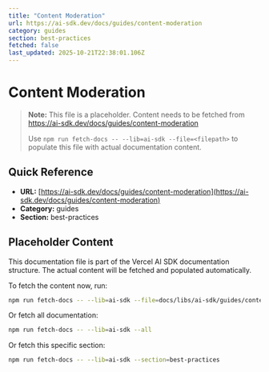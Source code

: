 ```yaml
---
title: "Content Moderation"
url: https://ai-sdk.dev/docs/guides/content-moderation
category: guides
section: best-practices
fetched: false
last_updated: 2025-10-21T22:38:01.106Z
---
```


# Content Moderation

> **Note:** This file is a placeholder. Content needs to be fetched from https://ai-sdk.dev/docs/guides/content-moderation
>
> Use `npm run fetch-docs -- --lib=ai-sdk --file=<filepath>` to populate this file with actual documentation content.

## Quick Reference

- **URL:** [https://ai-sdk.dev/docs/guides/content-moderation](https://ai-sdk.dev/docs/guides/content-moderation)
- **Category:** guides
- **Section:** best-practices

## Placeholder Content

This documentation file is part of the Vercel AI SDK documentation structure.
The actual content will be fetched and populated automatically.

To fetch the content now, run:

```bash
npm run fetch-docs -- --lib=ai-sdk --file=docs/libs/ai-sdk/guides/content-moderation.md
```

Or fetch all documentation:

```bash
npm run fetch-docs -- --lib=ai-sdk --all
```

Or fetch this specific section:

```bash
npm run fetch-docs -- --lib=ai-sdk --section=best-practices
```
